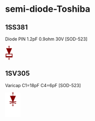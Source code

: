 # semi-diode-Toshiba

## 1SS381
Diode PIN 1.2pF 0.9ohm 30V [SOD-523]

![1SS381__1__1](/images/_semi__DPIN__1__1.png?raw=true) 

## 1SV305
Varicap C1=18pF C4=6pF [SOD-523]

![1SV305__1__1](/images/_semi__VARICAP__1__1.png?raw=true) 

